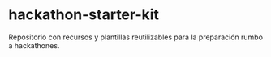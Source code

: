 # hackathon-starter-kit
Repositorio con recursos y plantillas reutilizables para la preparación rumbo a hackathones.
